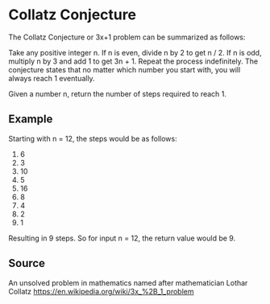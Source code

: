# Collatz Conjecture

The Collatz Conjecture or 3x+1 problem can be summarized as follows:

Take any positive integer n. If n is even, divide n by 2 to get n / 2. If n is odd, multiply n by 3 and add 1 to get 3n + 1. Repeat the process indefinitely. The conjecture states that no matter which number you start with, you will always reach 1 eventually.

Given a number n, return the number of steps required to reach 1.

## Example

Starting with n = 12, the steps would be as follows:

1. 6
1. 3
1. 10
1. 5
1. 16
1. 8
1. 4
1. 2
1. 1

Resulting in 9 steps. So for input n = 12, the return value would be 9.

## Source

An unsolved problem in mathematics named after mathematician Lothar Collatz https://en.wikipedia.org/wiki/3x_%2B_1_problem
